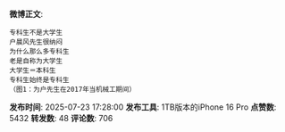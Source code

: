 **微博正文**: 
```
专科生不是大学生
户晨风先生很纳闷
为什么那么多专科生
老是自称为大学生
大学生＝本科生
专科生始终是专科生
（图1：为户先生在2017年当机械工期间）
```
**发布时间**: 2025-07-23 17:28:00
**发布工具**: 1TB版本的iPhone 16 Pro
**点赞数**: 5432
**转发数**: 48
**评论数**: 706
